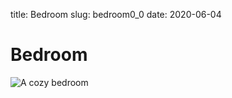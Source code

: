 title: Bedroom
slug: bedroom0_0
date: 2020-06-04

# Bedroom

![A cozy bedroom](/media/Bedroom_1.png)